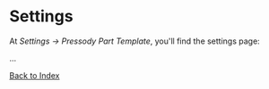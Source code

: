 # Settings

At _Settings &rarr; Pressody Part Template_, you'll find the settings page:

...

[Back to Index](index.md)
